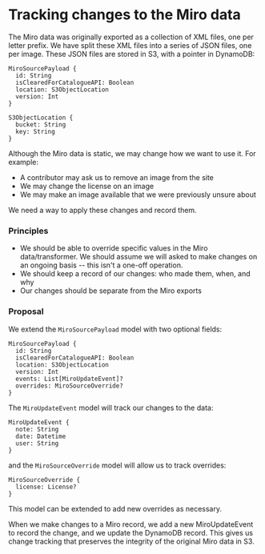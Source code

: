 # Tracking changes to the Miro data

The Miro data was originally exported as a collection of XML files, one per letter prefix.
We have split these XML files into a series of JSON files, one per image.
These JSON files are stored in S3, with a pointer in DynamoDB:

```
MiroSourcePayload {
  id: String
  isClearedForCatalogueAPI: Boolean
  location: S3ObjectLocation
  version: Int
}

S3ObjectLocation {
  bucket: String
  key: String
}
```

Although the Miro data is static, we may change how we want to use it.
For example:

-   A contributor may ask us to remove an image from the site
-   We may change the license on an image
-   We may make an image available that we were previously unsure about

We need a way to apply these changes and record them.

### Principles

-   We should be able to override specific values in the Miro data/transformer.
    We should assume we will asked to make changes on an ongoing basis -- this isn't a one-off operation.
-   We should keep a record of our changes: who made them, when, and why
-   Our changes should be separate from the Miro exports

### Proposal

We extend the `MiroSourcePayload` model with two optional fields:

```
MiroSourcePayload {
  id: String
  isClearedForCatalogueAPI: Boolean
  location: S3ObjectLocation
  version: Int
  events: List[MiroUpdateEvent]?
  overrides: MiroSourceOverride?
}
```

The `MiroUpdateEvent` model will track our changes to the data:

```
MiroUpdateEvent {
  note: String
  date: Datetime
  user: String
}
```

and the `MiroSourceOverride` model will allow us to track overrides:

```
MiroSourceOverride {
  license: License?
}
```

This model can be extended to add new overrides as necessary.

When we make changes to a Miro record, we add a new MiroUpdateEvent to record the change, and we update the DynamoDB record.
This gives us change tracking that preserves the integrity of the original Miro data in S3.
